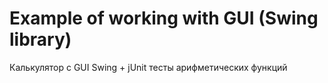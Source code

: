 # Example of working with GUI (Swing library)
Калькулятор с GUI Swing + jUnit тесты арифметических функций

